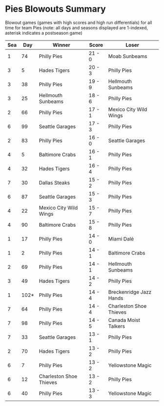 # Pies Blowouts Summary



Blowout games (games with high scores and high run differentials) for all time for team Pies (note: all days and seasons displayed are 1-indexed, asterisk indicates a postseason game)


| Sea | Day | Winner | Score | Loser | 
| ------ |------ |------ |------ |------ |
| 1 | 74 | Philly Pies | 21 - 0 | Moab Sunbeams | 
| 3 | 5 | Hades Tigers | 20 - 3 | Philly Pies | 
| 3 | 38 | Philly Pies | 19 - 9 | Hellmouth Sunbeams | 
| 3 | 25 | Hellmouth Sunbeams | 18 - 6 | Philly Pies | 
| 2 | 66 | Philly Pies | 17 - 1 | Mexico City Wild Wings | 
| 6 | 99 | Seattle Garages | 17 - 3 | Philly Pies | 
| 2 | 83 | Philly Pies | 16 - 0 | Seattle Garages | 
| 4 | 5 | Baltimore Crabs | 16 - 1 | Philly Pies | 
| 4 | 32 | Hades Tigers | 16 - 4 | Philly Pies | 
| 7 | 30 | Dallas Steaks | 15 - 2 | Philly Pies | 
| 6 | 87 | Seattle Garages | 15 - 3 | Philly Pies | 
| 4 | 22 | Mexico City Wild Wings | 15 - 7 | Philly Pies | 
| 4 | 90 | Baltimore Crabs | 15 - 8 | Philly Pies | 
| 1 | 17 | Philly Pies | 14 - 0 | Miami Dalé | 
| 1 | 2 | Philly Pies | 14 - 1 | Baltimore Crabs | 
| 2 | 69 | Philly Pies | 14 - 1 | Hellmouth Sunbeams | 
| 3 | 49 | Hades Tigers | 14 - 2 | Philly Pies | 
| 1 | 102* | Philly Pies | 14 - 4 | Breckenridge Jazz Hands | 
| 7 | 64 | Philly Pies | 14 - 4 | Charleston Shoe Thieves | 
| 7 | 98 | Philly Pies | 14 - 5 | Canada Moist Talkers | 
| 7 | 33 | Seattle Garages | 13 - 1 | Philly Pies | 
| 2 | 70 | Hades Tigers | 13 - 2 | Philly Pies | 
| 6 | 7 | Philly Pies | 13 - 2 | Yellowstone Magic | 
| 6 | 12 | Charleston Shoe Thieves | 13 - 2 | Philly Pies | 
| 6 | 40 | Philly Pies | 13 - 3 | Yellowstone Magic | 


